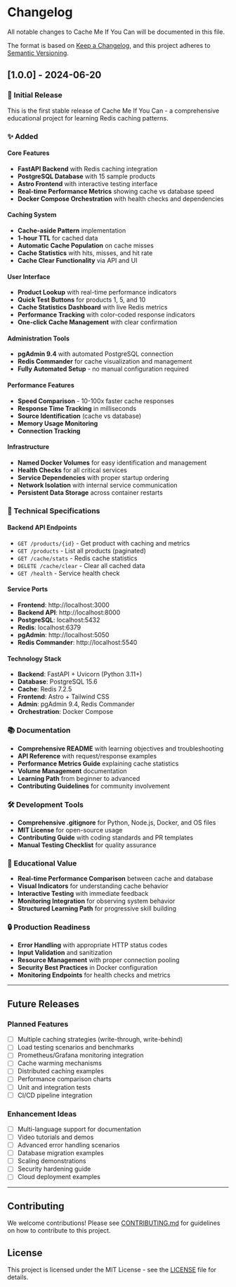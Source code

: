 # Changelog

All notable changes to Cache Me If You Can will be documented in this file.

The format is based on [Keep a Changelog](https://keepachangelog.com/en/1.0.0/),
and this project adheres to [Semantic Versioning](https://semver.org/spec/v2.0.0.html).

## [1.0.0] - 2024-06-20

### 🎉 Initial Release

This is the first stable release of Cache Me If You Can - a comprehensive educational project for learning Redis caching patterns.

### ✨ Added

#### Core Features
- **FastAPI Backend** with Redis caching integration
- **PostgreSQL Database** with 15 sample products
- **Astro Frontend** with interactive testing interface
- **Real-time Performance Metrics** showing cache vs database speed
- **Docker Compose Orchestration** with health checks and dependencies

#### Caching System
- **Cache-aside Pattern** implementation
- **1-hour TTL** for cached data
- **Automatic Cache Population** on cache misses
- **Cache Statistics** with hits, misses, and hit rate
- **Cache Clear Functionality** via API and UI

#### User Interface
- **Product Lookup** with real-time performance indicators
- **Quick Test Buttons** for products 1, 5, and 10
- **Cache Statistics Dashboard** with live Redis metrics
- **Performance Tracking** with color-coded response indicators
- **One-click Cache Management** with clear confirmation

#### Administration Tools
- **pgAdmin 9.4** with automated PostgreSQL connection
- **Redis Commander** for cache visualization and management
- **Fully Automated Setup** - no manual configuration required

#### Performance Features
- **Speed Comparison** - 10-100x faster cache responses
- **Response Time Tracking** in milliseconds
- **Source Identification** (cache vs database)
- **Memory Usage Monitoring**
- **Connection Tracking**

#### Infrastructure
- **Named Docker Volumes** for easy identification and management
- **Health Checks** for all critical services
- **Service Dependencies** with proper startup ordering
- **Network Isolation** with internal service communication
- **Persistent Data Storage** across container restarts

### 🔧 Technical Specifications

#### Backend API Endpoints
- `GET /products/{id}` - Get product with caching and metrics
- `GET /products` - List all products (paginated)
- `GET /cache/stats` - Redis cache statistics
- `DELETE /cache/clear` - Clear all cached data
- `GET /health` - Service health check

#### Service Ports
- **Frontend**: http://localhost:3000
- **Backend API**: http://localhost:8000
- **PostgreSQL**: localhost:5432
- **Redis**: localhost:6379
- **pgAdmin**: http://localhost:5050
- **Redis Commander**: http://localhost:5540

#### Technology Stack
- **Backend**: FastAPI + Uvicorn (Python 3.11+)
- **Database**: PostgreSQL 15.6
- **Cache**: Redis 7.2.5
- **Frontend**: Astro + Tailwind CSS
- **Admin**: pgAdmin 9.4, Redis Commander
- **Orchestration**: Docker Compose

### 📚 Documentation
- **Comprehensive README** with learning objectives and troubleshooting
- **API Reference** with request/response examples
- **Performance Metrics Guide** explaining cache statistics
- **Volume Management** documentation
- **Learning Path** from beginner to advanced
- **Contributing Guidelines** for community involvement

### 🛠️ Development Tools
- **Comprehensive .gitignore** for Python, Node.js, Docker, and OS files
- **MIT License** for open-source usage
- **Contributing Guide** with coding standards and PR templates
- **Manual Testing Checklist** for quality assurance

### 🎯 Educational Value
- **Real-time Performance Comparison** between cache and database
- **Visual Indicators** for understanding cache behavior
- **Interactive Testing** with immediate feedback
- **Monitoring Integration** for observing system behavior
- **Structured Learning Path** for progressive skill building

### 🔒 Production Readiness
- **Error Handling** with appropriate HTTP status codes
- **Input Validation** and sanitization
- **Resource Management** with proper connection pooling
- **Security Best Practices** in Docker configuration
- **Monitoring Endpoints** for health checks and metrics

---

## Future Releases

### Planned Features
- [ ] Multiple caching strategies (write-through, write-behind)
- [ ] Load testing scenarios and benchmarks  
- [ ] Prometheus/Grafana monitoring integration
- [ ] Cache warming mechanisms
- [ ] Distributed caching examples
- [ ] Performance comparison charts
- [ ] Unit and integration tests
- [ ] CI/CD pipeline integration

### Enhancement Ideas
- [ ] Multi-language support for documentation
- [ ] Video tutorials and demos
- [ ] Advanced error handling scenarios
- [ ] Database migration examples
- [ ] Scaling demonstrations
- [ ] Security hardening guide
- [ ] Cloud deployment examples

---

## Contributing

We welcome contributions! Please see [CONTRIBUTING.md](CONTRIBUTING.md) for guidelines on how to contribute to this project.

## License

This project is licensed under the MIT License - see the [LICENSE](LICENSE) file for details. 